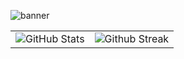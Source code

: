 ![banner](https://github.com/mujie-chen/mujie-chen/blob/main/banner.png?raw=true)
<!--
Here are some ideas to get you started:

- 🔭 I’m currently working on ...
- 🌱 I’m currently learning ...
- 👯 I’m looking to collaborate on ...
- 🤔 I’m looking for help with ...
- 💬 Ask me about ...
- 📫 How to reach me: ...
- 😄 Pronouns: ...
- ⚡ Fun fact: ...
-->

<table>
<tr>
  <td>
    <img src="https://github-readme-stats.vercel.app/api?username=ContrQl&show_icons=true&theme=tokyonight&hide_border=true&include_all_commits=false&count_private=false" alt="GitHub Stats" title="Github Stats"/>  

  </td>
  <td>
      <img src="https://github-readme-streak-stats.herokuapp.com/?user=ContrQl&theme=tokyonight&hide_border=true" alt="Github Streak" title="Github Streak"/> 
  </td>
</tr>
</table>
